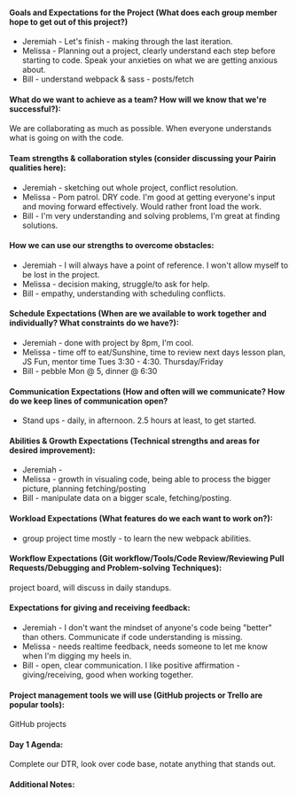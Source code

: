 #### Goals and Expectations for the Project (What does each group member hope to get out of this project?)

 * Jeremiah - Let's finish - making through the last iteration. 
 * Melissa - Planning out a project, clearly understand each step before starting to code.  Speak your anxieties on what we are getting anxious about.  
 * Bill - understand webpack & sass - posts/fetch


#### What do we want to achieve as a team? How will we know that we're successful?):

We are collaborating as much as possible.  When everyone understands what is going on with the code.  

#### Team strengths & collaboration styles (consider discussing your Pairin qualities here):

* Jeremiah - sketching out whole project, conflict resolution.  
* Melissa - Pom patrol. DRY code.  I'm good at getting everyone's input and moving forward effectively. Would rather front load the work.  
* Bill - I'm very understanding and solving problems, I'm great at finding solutions. 

#### How we can use our strengths to overcome obstacles:

* Jeremiah - I will always have a point of reference.  I won't allow myself to be lost in the project. 
* Melissa - decision making, struggle/to ask for help. 
* Bill -  empathy, understanding with scheduling conflicts.  

#### Schedule Expectations (When are we available to work together and individually? What constraints do we have?):

* Jeremiah - done with project by 8pm, I'm cool. 
* Melissa - time off to eat/Sunshine, time to review next days lesson plan, JS Fun, mentor time Tues 3:30 - 4:30.  Thursday/Friday
* Bill - pebble Mon @ 5, dinner @ 6:30

#### Communication Expectations (How and often will we communicate? How do we keep lines of communication open?

* Stand ups - daily, in afternoon. 2.5 hours at least, to get started. 


#### Abilities & Growth Expectations (Technical strengths and areas for desired improvement):

* Jeremiah -  
* Melissa - growth in visualing code, being able to process the bigger picture, planning fetching/posting  
* Bill - manipulate data on a bigger scale, fetching/posting. 


#### Workload Expectations (What features do we each want to work on?):

* group project time mostly - to learn the new webpack abilities. 

#### Workflow Expectations (Git workflow/Tools/Code Review/Reviewing Pull Requests/Debugging and Problem-solving Techniques):

project board, will discuss in daily standups.  

#### Expectations for giving and receiving feedback:

 * Jeremiah - I don't want the mindset of anyone's code being "better" than others.  Communicate if code understanding is missing. 
 * Melissa - needs realtime feedback, needs someone to let me know when I'm digging my heels in.
 * Bill - open, clear communication.  I like positive affirmation - giving/receiving, good when working together. 


#### Project management tools we will use (GitHub projects or Trello are popular tools):

GitHub projects

#### Day 1 Agenda:

Complete our DTR, look over code base, notate anything that stands out.  

#### Additional Notes:
